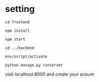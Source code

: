 # setting 
`cd frontend` 

`npm install` 

`npm start` 

`cd ../backend` 

`env/script/activate` 

`python manage.py runserver` 


visit localhost:8000 and create your acount






